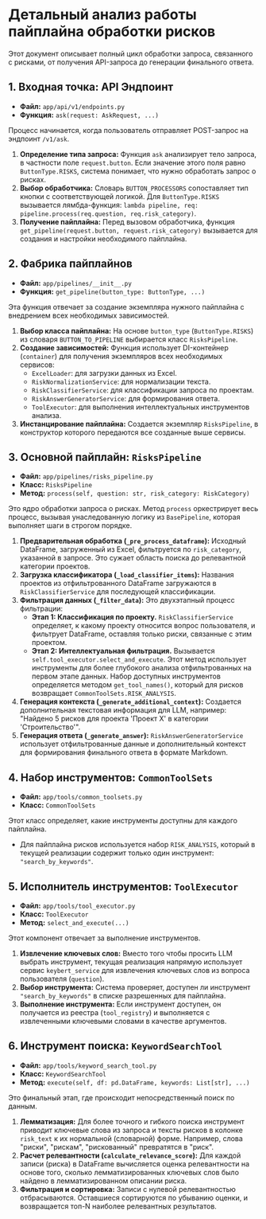 # Детальный анализ работы пайплайна обработки рисков

Этот документ описывает полный цикл обработки запроса, связанного с рисками, от получения API-запроса до генерации финального ответа.

## 1. Входная точка: API Эндпоинт

- **Файл:** `app/api/v1/endpoints.py`
- **Функция:** `ask(request: AskRequest, ...)`

Процесс начинается, когда пользователь отправляет POST-запрос на эндпоинт `/v1/ask`.

1.  **Определение типа запроса:** Функция `ask` анализирует тело запроса, в частности поле `request.button`. Если значение этого поля равно `ButtonType.RISKS`, система понимает, что нужно обработать запрос о рисках.
2.  **Выбор обработчика:** Словарь `BUTTON_PROCESSORS` сопоставляет тип кнопки с соответствующей логикой. Для `ButtonType.RISKS` вызывается лямбда-функция: `lambda pipeline, req: pipeline.process(req.question, req.risk_category)`.
3.  **Получение пайплайна:** Перед вызовом обработчика, функция `get_pipeline(request.button, request.risk_category)` вызывается для создания и настройки необходимого пайплайна.

## 2. Фабрика пайплайнов

- **Файл:** `app/pipelines/__init__.py`
- **Функция:** `get_pipeline(button_type: ButtonType, ...)`

Эта функция отвечает за создание экземпляра нужного пайплайна с внедрением всех необходимых зависимостей.

1.  **Выбор класса пайплайна:** На основе `button_type` (`ButtonType.RISKS`) из словаря `BUTTON_TO_PIPELINE` выбирается класс `RisksPipeline`.
2.  **Создание зависимостей:** Функция использует DI-контейнер (`container`) для получения экземпляров всех необходимых сервисов:
    -   `ExcelLoader`: для загрузки данных из Excel.
    -   `RiskNormalizationService`: для нормализации текста.
    -   `RiskClassifierService`: для классификации запроса по проектам.
    -   `RiskAnswerGeneratorService`: для формирования ответа.
    -   `ToolExecutor`: для выполнения интеллектуальных инструментов анализа.
3.  **Инстанцирование пайплайна:** Создается экземпляр `RisksPipeline`, в конструктор которого передаются все созданные выше сервисы.

## 3. Основной пайплайн: `RisksPipeline`

- **Файл:** `app/pipelines/risks_pipeline.py`
- **Класс:** `RisksPipeline`
- **Метод:** `process(self, question: str, risk_category: RiskCategory)`

Это ядро обработки запроса о рисках. Метод `process` оркестрирует весь процесс, вызывая унаследованную логику из `BasePipeline`, которая выполняет шаги в строгом порядке.

1.  **Предварительная обработка (`_pre_process_dataframe`):** Исходный DataFrame, загруженный из Excel, фильтруется по `risk_category`, указанной в запросе. Это сужает область поиска до релевантной категории проектов.
2.  **Загрузка классификатора (`_load_classifier_items`):** Названия проектов из отфильтрованного DataFrame загружаются в `RiskClassifierService` для последующей классификации.
3.  **Фильтрация данных (`_filter_data`):** Это двухэтапный процесс фильтрации:
    -   **Этап 1: Классификация по проекту.** `RiskClassifierService` определяет, к какому проекту относится вопрос пользователя, и фильтрует DataFrame, оставляя только риски, связанные с этим проектом.
    -   **Этап 2: Интеллектуальная фильтрация.** Вызывается `self.tool_executor.select_and_execute`. Этот метод использует инструменты для более глубокого анализа отфильтрованных на первом этапе данных. Набор доступных инструментов определяется методом `get_tool_names()`, который для рисков возвращает `CommonToolSets.RISK_ANALYSIS`.
4.  **Генерация контекста (`_generate_additional_context`):** Создается дополнительная текстовая информация для LLM, например: "Найдено 5 рисков для проекта 'Проект X' в категории 'Строительство'".
5.  **Генерация ответа (`_generate_answer`):** `RiskAnswerGeneratorService` использует отфильтрованные данные и дополнительный контекст для формирования финального ответа в формате Markdown.

## 4. Набор инструментов: `CommonToolSets`

- **Файл:** `app/tools/common_toolsets.py`
- **Класс:** `CommonToolSets`

Этот класс определяет, какие инструменты доступны для каждого пайплайна.

-   Для пайплайна рисков используется набор `RISK_ANALYSIS`, который в текущей реализации содержит только один инструмент: `"search_by_keywords"`.

## 5. Исполнитель инструментов: `ToolExecutor`

- **Файл:** `app/tools/tool_executor.py`
- **Класс:** `ToolExecutor`
- **Метод:** `select_and_execute(...)`

Этот компонент отвечает за выполнение инструментов.

1.  **Извлечение ключевых слов:** Вместо того чтобы просить LLM выбрать инструмент, текущая реализация напрямую использует сервис `keybert_service` для извлечения ключевых слов из вопроса пользователя (`question`).
2.  **Выбор инструмента:** Система проверяет, доступен ли инструмент `"search_by_keywords"` в списке разрешенных для пайплайна.
3.  **Выполнение инструмента:** Если инструмент доступен, он получается из реестра (`tool_registry`) и выполняется с извлеченными ключевыми словами в качестве аргументов.

## 6. Инструмент поиска: `KeywordSearchTool`

- **Файл:** `app/tools/keyword_search_tool.py`
- **Класс:** `KeywordSearchTool`
- **Метод:** `execute(self, df: pd.DataFrame, keywords: List[str], ...)`

Это финальный этап, где происходит непосредственный поиск по данным.

1.  **Лемматизация:** Для более точного и гибкого поиска инструмент приводит ключевые слова из запроса и тексты рисков в колонке `risk_text` к их нормальной (словарной) форме. Например, слова "риски", "рискам", "рискованный" превратятся в "риск".
2.  **Расчет релевантности (`calculate_relevance_score`):** Для каждой записи (риска) в DataFrame вычисляется оценка релевантности на основе того, сколько лемматизированных ключевых слов было найдено в лемматизированном описании риска.
3.  **Фильтрация и сортировка:** Записи с нулевой релевантностью отбрасываются. Оставшиеся сортируются по убыванию оценки, и возвращается топ-N наиболее релевантных результатов.
